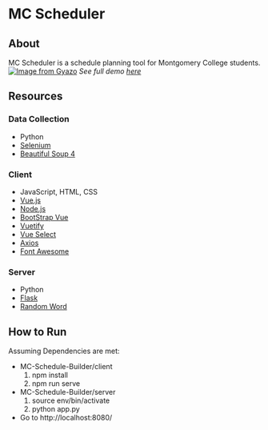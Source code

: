 # MC Scheduler
## About
MC Scheduler is a schedule planning tool for Montgomery College students.
[![Image from Gyazo](https://i.gyazo.com/7bde541b4201b1b455af715850e44981.gif)](https://gyazo.com/7bde541b4201b1b455af715850e44981)
*See full demo [here](https://youtu.be/GysXWyvl6II)*
## Resources
### Data Collection
- Python
- [Selenium](https://pypi.org/project/selenium/)
- [Beautiful Soup 4](https://pypi.org/project/beautifulsoup4/)
### Client
- JavaScript, HTML, CSS
- [Vue.js](https://vuejs.org/)
- [Node.js](https://nodejs.org/en/)
- [BootStrap Vue](https://bootstrap-vue.org/)
- [Vuetify](https://vuetifyjs.com/en/)
- [Vue Select](https://vue-select.org/)
- [Axios](https://www.npmjs.com/package/axios)
- [Font Awesome](https://fontawesome.com/)
### Server
- Python
- [Flask](https://pypi.org/project/Flask/)
- [Random Word](https://pypi.org/project/Random-Word/)
## How to Run
Assuming Dependencies are met:
- MC-Schedule-Builder/client
  1. npm install
  2. npm run serve
- MC-Schedule-Builder/server
  1. source env/bin/activate
  2. python app.py
- Go to http://localhost:8080/
